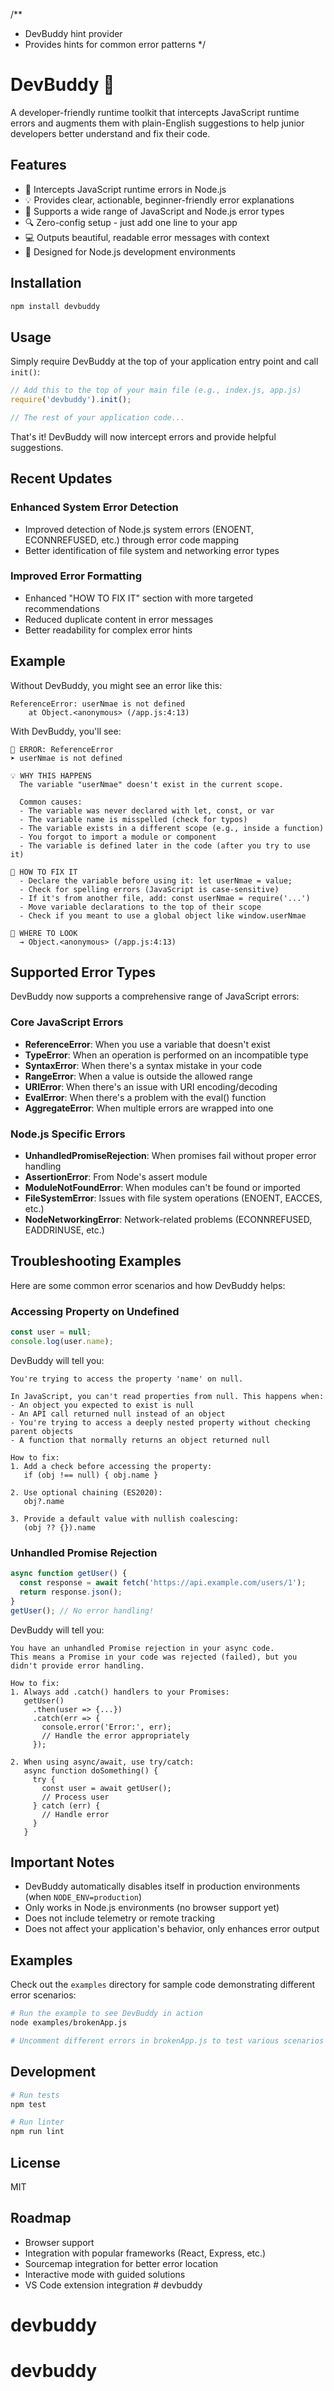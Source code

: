 /**
 * DevBuddy hint provider
 * Provides hints for common error patterns
 */

# DevBuddy 🤖

A developer-friendly runtime toolkit that intercepts JavaScript runtime errors and augments them with plain-English suggestions to help junior developers better understand and fix their code.

## Features

- 🚨 Intercepts JavaScript runtime errors in Node.js
- 💡 Provides clear, actionable, beginner-friendly error explanations
- 🎯 Supports a wide range of JavaScript and Node.js error types
- 🔍 Zero-config setup - just add one line to your app
- 💻 Outputs beautiful, readable error messages with context
- 🧩 Designed for Node.js development environments

## Installation

```bash
npm install devbuddy
```

## Usage

Simply require DevBuddy at the top of your application entry point and call `init()`:

```javascript
// Add this to the top of your main file (e.g., index.js, app.js)
require('devbuddy').init();

// The rest of your application code...
```

That's it! DevBuddy will now intercept errors and provide helpful suggestions.

## Recent Updates

### Enhanced System Error Detection
- Improved detection of Node.js system errors (ENOENT, ECONNREFUSED, etc.) through error code mapping
- Better identification of file system and networking error types

### Improved Error Formatting
- Enhanced "HOW TO FIX IT" section with more targeted recommendations
- Reduced duplicate content in error messages
- Better readability for complex error hints

## Example

Without DevBuddy, you might see an error like this:

```
ReferenceError: userNmae is not defined
    at Object.<anonymous> (/app.js:4:13)
```

With DevBuddy, you'll see:

```
🚨 ERROR: ReferenceError 
➤ userNmae is not defined

💡 WHY THIS HAPPENS 
  The variable "userNmae" doesn't exist in the current scope.

  Common causes:
  - The variable was never declared with let, const, or var
  - The variable name is misspelled (check for typos)
  - The variable exists in a different scope (e.g., inside a function)
  - You forgot to import a module or component
  - The variable is defined later in the code (after you try to use it)

🔧 HOW TO FIX IT 
  - Declare the variable before using it: let userNmae = value;
  - Check for spelling errors (JavaScript is case-sensitive)
  - If it's from another file, add: const userNmae = require('...')
  - Move variable declarations to the top of their scope
  - Check if you meant to use a global object like window.userNmae

📍 WHERE TO LOOK 
  → Object.<anonymous> (/app.js:4:13)
```

## Supported Error Types

DevBuddy now supports a comprehensive range of JavaScript errors:

### Core JavaScript Errors
- **ReferenceError**: When you use a variable that doesn't exist
- **TypeError**: When an operation is performed on an incompatible type
- **SyntaxError**: When there's a syntax mistake in your code
- **RangeError**: When a value is outside the allowed range
- **URIError**: When there's an issue with URI encoding/decoding
- **EvalError**: When there's a problem with the eval() function
- **AggregateError**: When multiple errors are wrapped into one

### Node.js Specific Errors
- **UnhandledPromiseRejection**: When promises fail without proper error handling
- **AssertionError**: From Node's assert module
- **ModuleNotFoundError**: When modules can't be found or imported
- **FileSystemError**: Issues with file system operations (ENOENT, EACCES, etc.)
- **NodeNetworkingError**: Network-related problems (ECONNREFUSED, EADDRINUSE, etc.)

## Troubleshooting Examples

Here are some common error scenarios and how DevBuddy helps:

### Accessing Property on Undefined
```javascript
const user = null;
console.log(user.name);
```

DevBuddy will tell you:
```
You're trying to access the property 'name' on null.

In JavaScript, you can't read properties from null. This happens when:
- An object you expected to exist is null
- An API call returned null instead of an object
- You're trying to access a deeply nested property without checking parent objects
- A function that normally returns an object returned null

How to fix:
1. Add a check before accessing the property:
   if (obj !== null) { obj.name }

2. Use optional chaining (ES2020):
   obj?.name

3. Provide a default value with nullish coalescing:
   (obj ?? {}).name
```

### Unhandled Promise Rejection
```javascript
async function getUser() {
  const response = await fetch('https://api.example.com/users/1');
  return response.json();
}
getUser(); // No error handling!
```

DevBuddy will tell you:
```
You have an unhandled Promise rejection in your async code.
This means a Promise in your code was rejected (failed), but you didn't provide error handling.

How to fix:
1. Always add .catch() handlers to your Promises:
   getUser()
     .then(user => {...})
     .catch(err => {
       console.error('Error:', err);
       // Handle the error appropriately
     });

2. When using async/await, use try/catch:
   async function doSomething() {
     try {
       const user = await getUser();
       // Process user
     } catch (err) {
       // Handle error
     }
   }
```

## Important Notes

- DevBuddy automatically disables itself in production environments (when `NODE_ENV=production`)
- Only works in Node.js environments (no browser support yet)
- Does not include telemetry or remote tracking
- Does not affect your application's behavior, only enhances error output

## Examples

Check out the `examples` directory for sample code demonstrating different error scenarios:

```bash
# Run the example to see DevBuddy in action
node examples/brokenApp.js

# Uncomment different errors in brokenApp.js to test various scenarios
```

## Development

```bash
# Run tests
npm test

# Run linter
npm run lint
```

## License

MIT

## Roadmap

- Browser support
- Integration with popular frameworks (React, Express, etc.)
- Sourcemap integration for better error location
- Interactive mode with guided solutions
- VS Code extension integration # devbuddy
# devbuddy
# devbuddy
